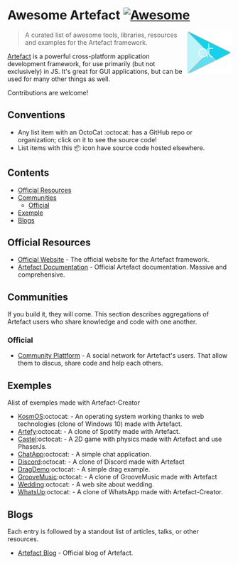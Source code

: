 # Awesome Artefact  [![Awesome](https://cdn.rawgit.com/sindresorhus/awesome/d7305f38d29fed78fa85652e3a63e154dd8e8829/media/badge.svg)](https://github.com/sindresorhus/awesome)

[<img src="assets/logo.png" align="right" width="100">](https://www.artefact-labs.com)

> A curated list of awesome tools, libraries, resources and examples for the Artefact framework.

[Artefact](https://www.artefact-labs.com) is a powerful cross-platform application development framework, for use primarily (but not exclusively) in JS.  It's great for GUI applications, but can be used for many other things as well.

Contributions are welcome!

## Conventions

- Any list item with an OctoCat :octocat: has a GitHub repo or organization; click on it to see the source code!
- List items with this :package: icon have source code hosted elsewhere.

## Contents

- [Official Resources](#official-resources)
- [Communities](#communities)
  - [Official](#official)
- [Exemple](#tools)
- [Blogs](#blogs)


## Official Resources

- [Official Website](https://www.artefact-labs.com) - The official website for the Artefact framework.
- [Artefact Documentation](https://doc.www.artefact-labs.com) - Official Artefact documentation.  Massive and comprehensive.

## Communities

If you build it, they will come.  This section describes aggregations of Artefact users who share knowledge and code with one another.

### Official

- [Community Plattform](https://www.community.artefact-labs.com) - A social network for Artefact's users. That allow them to discus, share code and help each others.

## Exemples

Alist of exemples made with Artefact-Creator

- [KosmOS](https://github.com/Artefact-Labs/KosmOS):octocat: - An operating system working thanks to web technologies (clone of Windows 10) made with Artefact.
- [Artefy](https://github.com/Artefact-Labs/Artefy):octocat: - A clone of Spotify made with Artefact.
- [Castel](https://github.com/Artefact-Labs/Castel):octocat: - A 2D game with physics made with Artefact and use PhaserJs.
- [ChatApp](https://github.com/Artefact-Labs/ChatApp):octocat: - A simple chat application.
- [Discord](https://github.com/Artefact-Labs/Discord):octocat: - A clone of Discord made with Artefact
- [DragDemo](https://github.com/Artefact-Labs/DragDemo):octocat: - A simple drag example.
- [GrooveMusic](https://github.com/Artefact-Labs/GrooveMusic):octocat: - A clone of GrooveMusic made with Artefact
- [Wedding](https://github.com/Artefact-Labs/Wedding):octocat: - A web site about wedding.
- [WhatsUp](https://github.com/Artefact-Labs/WhatsUp):octocat: - A clone of WhatsApp made with Artefact-Creator.

## Blogs

Each entry is followed by a standout list of articles, talks, or other resources.

- [Artefact Blog](https://www.artefact-labs.com/blog) - Official blog of Artefact.